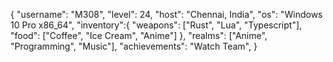 {
    "username": "M308",
    "level": 24,
    "host": "Chennai, India",
    "os": "Windows 10 Pro x86_64",
    "inventory":{
        "weapons": ["Rust", "Lua", "Typescript"],
        "food": ["Coffee", "Ice Cream", "Anime"]
    },
    "realms": ["Anime", "Programming", "Music"],
    "achievements": "Watch Team",
}
